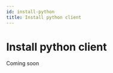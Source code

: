```yaml
---
id: install-python
title: Install python client
---
```


# Install python client

Coming soon